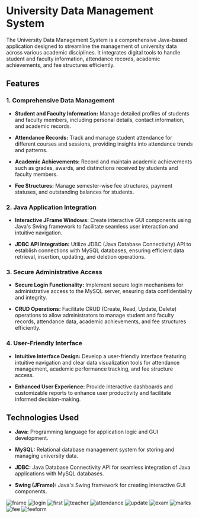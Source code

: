 # University Data Management System

The University Data Management System is a comprehensive Java-based application designed to streamline the management of university data across various academic disciplines. It integrates digital tools to handle student and faculty information, attendance records, academic achievements, and fee structures efficiently.

## Features

### 1. Comprehensive Data Management

- **Student and Faculty Information:** Manage detailed profiles of students and faculty members, including personal details, contact information, and academic records.
  
- **Attendance Records:** Track and manage student attendance for different courses and sessions, providing insights into attendance trends and patterns.
  
- **Academic Achievements:** Record and maintain academic achievements such as grades, awards, and distinctions received by students and faculty members.
  
- **Fee Structures:** Manage semester-wise fee structures, payment statuses, and outstanding balances for students.

### 2. Java Application Integration

- **Interactive JFrame Windows:** Create interactive GUI components using Java's Swing framework to facilitate seamless user interaction and intuitive navigation.
  
- **JDBC API Integration:** Utilize JDBC (Java Database Connectivity) API to establish connections with MySQL databases, ensuring efficient data retrieval, insertion, updating, and deletion operations.

### 3. Secure Administrative Access

- **Secure Login Functionality:** Implement secure login mechanisms for administrative access to the MySQL server, ensuring data confidentiality and integrity.
  
- **CRUD Operations:** Facilitate CRUD (Create, Read, Update, Delete) operations to allow administrators to manage student and faculty records, attendance data, academic achievements, and fee structures efficiently.

### 4. User-Friendly Interface

- **Intuitive Interface Design:** Develop a user-friendly interface featuring intuitive navigation and clear data visualization tools for attendance management, academic performance tracking, and fee structure access.
  
- **Enhanced User Experience:** Provide interactive dashboards and customizable reports to enhance user productivity and facilitate informed decision-making.

## Technologies Used

- **Java:** Programming language for application logic and GUI development.
  
- **MySQL:** Relational database management system for storing and managing university data.
  
- **JDBC:** Java Database Connectivity API for seamless integration of Java applications with MySQL databases.
  
- **Swing (JFrame):** Java's Swing framework for creating interactive GUI components.

![frame](https://user-images.githubusercontent.com/67367151/142724931-30e788e2-9099-4e0e-8cbb-48e89b340f2a.PNG)
![login](https://user-images.githubusercontent.com/67367151/142726839-405f81ef-f2d1-4608-ad92-13b799e2ea6c.PNG)
![first](https://user-images.githubusercontent.com/67367151/142726907-ac622b51-3514-4829-80c2-bef5e5607369.PNG)
![teacher](https://user-images.githubusercontent.com/67367151/142727006-266efaa3-d542-484c-84d9-b57e14c4313e.PNG)
![attendance](https://user-images.githubusercontent.com/67367151/142727090-463bd435-b91f-4290-b334-e24f5925f988.PNG)
![update](https://user-images.githubusercontent.com/67367151/142727129-a48eaa80-02eb-4989-87b1-39697590a643.PNG)
![exam](https://user-images.githubusercontent.com/67367151/142727183-86fc417b-3078-4775-8934-6fe24b661c5a.PNG)
![marks](https://user-images.githubusercontent.com/67367151/142727265-d794f00c-8b83-4a27-b809-7c3b3f6d4127.PNG)
![fee](https://user-images.githubusercontent.com/67367151/142727312-0d742f59-2d12-4383-a60d-bcae56cb083a.PNG)
![feeform](https://user-images.githubusercontent.com/67367151/142727381-42a28219-6274-488a-aab3-aca2de16d84e.PNG)

